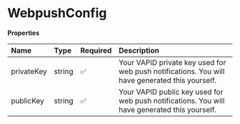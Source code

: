 # WebpushConfig

**Properties**

| Name       | Type   | Required | Description                                                                                    |
| :--------- | :----- | :------- | :--------------------------------------------------------------------------------------------- |
| privateKey | string | ✅       | Your VAPID private key used for web push notifications. You will have generated this yourself. |
| publicKey  | string | ✅       | Your VAPID public key used for web push notifications. You will have generated this yourself.  |
